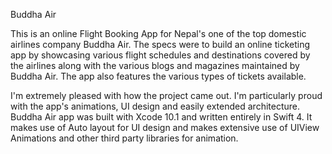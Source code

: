 Buddha Air

This is an online Flight Booking App for Nepal's one of the top domestic airlines company Buddha Air. The specs were to build an online ticketing app by showcasing various flight schedules and destinations covered by the airlines along with the various blogs and magazines maintained by Buddha Air. The app also features the various types of tickets available.


I'm extremely pleased with how the project came out. I'm particularly proud with the app's animations, UI design and easily extended architecture. Buddha Air app was built with Xcode 10.1 and written entirely in Swift 4. It makes use of Auto layout for UI design and makes extensive use of UIView Animations and other third party libraries for animation. 

